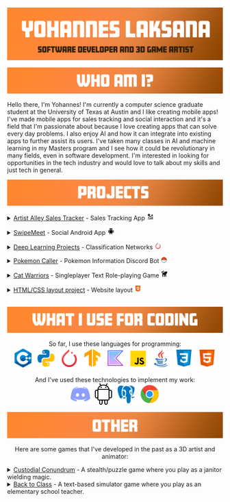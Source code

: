 
![Header](https://raw.githubusercontent.com/ylaksana/ylaksana/main/master/resources/main%20banner.jpg "Header")


![Header](https://raw.githubusercontent.com/ylaksana/ylaksana/main/master/resources/intro.jpg "Header")


Hello there, I'm Yohannes! I'm currently a computer science graduate student at the University of Texas at Austin and I like creating mobile apps! I've made mobile apps for sales tracking and social interaction and it's a field that I'm passionate about because I love creating apps that can solve every day problems. I also enjoy AI and how it can integrate into existing apps to further assist its users. I've taken many classes in AI and machine learning in my Masters program and I see how it could be revolutionary in many fields, even in software development. I'm interested in looking for opportunities in the tech industry and would love to talk about my skills and just tech in general.

![Header](https://raw.githubusercontent.com/ylaksana/ylaksana/main/master/resources/projects.jpg "Header")

</p>

<details>
    <summary>
        <a href = 'https://github.com/ylaksana/Artist-Alley-Orders'></a><u>Artist Alley Sales Tracker</u></a> - Sales Tracking App <img src = 'https://raw.githubusercontent.com/ylaksana/ylaksana/refs/heads/main/master/resources/icons8-sales-32.png' title='PokeCaller' alt='Python' width='17'/>
    </summary>
    This is a sales tracking app that I've developed by learning a new tech stack consisting of React Native, Expo, and Typescript. I made it this year because I wanted to help my wife with her art business sales. I thought it was tedious to write down sales on a notepad and thought it'd be cool if I could create an app like Square that could immediately log sales information into a organized list. Each market event we attend has a different audience and I thought it'd be nice to see specifically what each audience like which products. I'm planning on developing it further by keeping track of inventory as well as trying out an AI to analyze sales.
    <br>
</p>
</details>
<p>
<details>
    <summary>
        <a href="https://www.youtube.com/watch?v=z6vibdirZlc"><u>SwipeMeet</u></a> - Social Android App <img src = 'https://raw.githubusercontent.com/ylaksana/ylaksana/main/master/resources/icons8-android-30.png' title='PokeCaller' alt='Python' width='17'/>
    </summary>
    This is an android app I developed with another software engineer called SwipeMeet. It is a social event application where users are able to post events they're interested in and interact with other users. The app integrates Firebase for backend services and Firechat for real-time messaging through chat rooms. Users can swipe on event postings left or right to show interest and utilize a filtering system to narrow down events. Many of the functions are made to facilitate an engaging social environment where people can easily find events that they're interested in and meet other people with similar interests.
    <br>
</p>
</details>
<p>
<details>
    <summary>
        <a href="https://github.com/ylaksana/Deep-Learning-Projects"><u>Deep Learning Projects</u></a> - Classification Networks <img src = 'https://raw.githubusercontent.com/ylaksana/ylaksana/main/master/resources/icons8-pytorch-48.png' title='PokeCaller' alt='Python' width='17'/>
    </summary>
    These are class projects that involved designing and optimizing neural networks. These networks utilize the PyTorch library in Python and they deal with challenges such as objection detection and computer vision using batched images. I also did state based learning for SuperTuxKart hockey matches and developed a network policy that was suitable for scoring goals.
    <br>
</p>
</details>
<p>
<details>
    <summary>
        <a href="https://github.com/ylaksana/pokemonCaller"><u>Pokemon Caller</u></a> - Pokemon Information Discord Bot <img src = 'https://raw.githubusercontent.com/ylaksana/ylaksana/main/master/resources/icons8-pokeball-48.png' title='PokeCaller' alt='Python' width='15'/>
    </summary>
    This is a discord bot that pulls information about a specific Pokemon from an external API. It can display various attributes of a given Pokemon such as its ID, name, moves, stats, etc.
    This bot also manages a PostgreSQL database that allows users to create and battle Pokemon. User input can be made to create a Pokemon instance as an entry in the database with its own unique ID, abilities, and battle stats. Additionally, users can make inputs that can manipulate Pokemon instances that belong to them and interact with other users' Pokemon instances through battles.<br>
</p>

Here is an example of what it can do so far:

<img src = 'https://raw.githubusercontent.com/ylaksana/ylaksana/main/master/resources/pokeCallerExample.JPG' title='C++' alt='Python' width='300'>
</details>
<p>
<details>
<p>
    <summary>
        <a href="https://github.com/ylaksana/CatWarriors"><u>Cat Warriors</u></a> - Singleplayer Text Role-playing Game <img src = 'https://raw.githubusercontent.com/ylaksana/ylaksana/main/master/resources/icons8-cat-butt-30.png' title='PokeCaller' alt='Python' width='17'/>
    </summary>
    This project is a text-based RPG adventure game where the player uses a team of cat warriors to explore the world and fight enemy pets. This was my first project that I've done in C++ and my first video game project. I wanted to try making a video game with the skills I learned in my coding classes and the work was fulfilling as I had freedom in creativity, designing the game from scratch such as classes, enemies, attacks, and functions for interactions.
    <br>
</p>
</details>
<p>
<details>
<p>
    <summary>
        <a href="https://ylaksana.github.io/Website-Project/"><u>HTML/CSS layout project</u></a> - Website layout <img src = 'https://raw.githubusercontent.com/ylaksana/ylaksana/main/master/resources/icons8-html-48.png' title='PokeCaller' alt='Python' width='17'/>
    </summary>
    This is a website project I started during Winter 2023 and I'm currently working on it. I learned HTML and CSS and decided to create something to build experience and intuition on website creation. I'm still figuring out features that viewers can interact with rather than just displaying static information for more user engagement.
    <br>
</p>
</details>

<br>

![Header](https://raw.githubusercontent.com/ylaksana/ylaksana/main/master/resources/languages.jpg "Header")

<p align = 'center'>
So far, I use these languages for programming:<br>
<img src = 'https://raw.githubusercontent.com/ylaksana/ylaksana/main/master/resources/icons8-c%2B%2B-48.png' title='C++' alt='Python' width='50
'/>
<img src = 'https://raw.githubusercontent.com/ylaksana/ylaksana/main/master/resources/icons8-python-48.png' title='Python' alt='Python' width='50'/>
<img src = 'https://raw.githubusercontent.com/ylaksana/ylaksana/main/master/resources/icons8-pytorch-48.png' title='PyTorch' alt='Python' width='50'/>
<img src = 'https://raw.githubusercontent.com/ylaksana/ylaksana/main/master/resources/icons8-tensorflow-48.png' title='Tensorflow' alt='Python' width='50'/>
<img src = 'https://raw.githubusercontent.com/ylaksana/ylaksana/main/master/resources/icons8-kotlin-64.png' title='Kotlin' alt='Python' width='50'/>
<img src = 'https://raw.githubusercontent.com/ylaksana/ylaksana/main/master/resources/icons8-javascript-48.png' title='Javascript' alt='Python' wid th='50'/>
<img src = 'https://raw.githubusercontent.com/ylaksana/ylaksana/main/master/resources/icons8-java-48.png' title='Java' alt='Python' width='50'/>
<img src = 'https://raw.githubusercontent.com/ylaksana/ylaksana/main/master/resources/icons8-css-48.png' title='CSS' alt='Python' width='50'/>
<img src = 'https://raw.githubusercontent.com/ylaksana/ylaksana/main/master/resources/icons8-html-48.png' title='HTML' alt='Python' width='50'/>
<p align = 'center'>
And I've used these technologies to implement my work:<br>
<img src = 'https://raw.githubusercontent.com/ylaksana/ylaksana/main/master/resources/icons8-discord-48.png' title='Discord' alt='Python' width='50'/>
<img src = 'https://raw.githubusercontent.com/ylaksana/ylaksana/main/master/resources/icons8-android-os-50.png' title='Android' alt='Python' width='50'/>
<img src = 'https://raw.githubusercontent.com/ylaksana/ylaksana/main/master/resources/icons8-postgresql-48.png' title='Postgre' alt='Python' width='50'/>
<img src = 'https://raw.githubusercontent.com/ylaksana/ylaksana/main/master/resources/icons8-chrome-48.png' title='Chrome' alt='Python' width='50'/>


</p>

![Header](https://raw.githubusercontent.com/ylaksana/ylaksana/main/master/resources/other.jpg "Header")
<p align = 'center'>
Here are some games that I've developed in the past as a 3D artist and animator: <br>

<details>
    <summary>
    <a href="https://aisle2.itch.io/custodial-conundrum"><u>Custodial Conundrum</u></a> - A stealth/puzzle game where you play as a janitor wielding magic.
    </summary>
    This is a stealth/puzzle game that I developed in my senior year of university with 6 other game developers. This was an enjoyable project to be a part of. I had fun creating comedic animations and character models for this game. 
    We felt like janitors don't get enough appreciation for their work, so we decided that the player character would be an undervalued janitor working for a magical school of wizards and witches. The premise of this game is that the janitor would
    sneak through the school, steal various spells to gain power, and use them on the student body that undermined him.<br>
</details>

<details>
    <summary>
    <a href="https://simmer.io/@EdwinSilerio/back-to-class"><u>Back to Class</u></a> - A text-based simulator game where you play as an elementary school teacher. 
    </summary>
    This is a simulator game I developed during an internship with 6 other game developers. The game was interesting to work on as we had only 3 months of development time to
    complete the game so we had to use our time wisely. For this project, I worked on the character models and their animations. This game was meant for elementary and middle school teachers to test their knowledge on what to do in various situations
    with students such as rule-breaking and bullying. <br>
</details>

